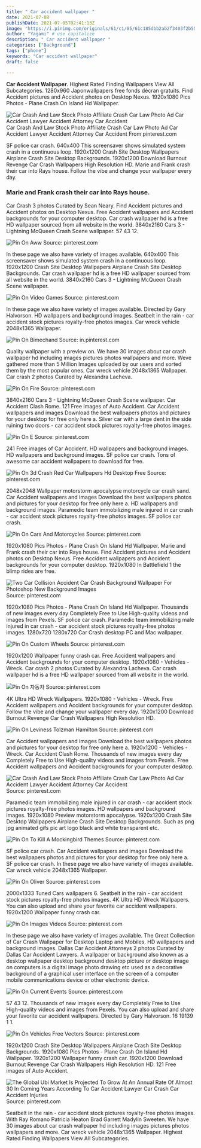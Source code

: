 ```yaml
---
title: " Car accident wallpaper "
date: 2021-07-08
publishDate: 2021-07-05T02:41:13Z
image: "https://i.pinimg.com/originals/61/c1/85/61c185dbb2ab2f3403f2b55fd881a405.jpg"
author: "Yagami" # use capitalize
description: " Car accident wallpaper "
categories: ["Background"]
tags: ["phone"]
keywords: "Car accident wallpaper"
draft: false

---
```



**Car Accident Wallpaper**. Highest Rated Finding Wallpapers View All Subcategories. 1280x960 Japonwallpapers free fonds décran gratuits. Find Accident pictures and Accident photos on Desktop Nexus. 1920x1080 Pics Photos - Plane Crash On Island Hd Wallpaper.

![Car Crash And Law Stock Photo Affiliate Crash Car Law Photo Ad Car Accident Lawyer Accident Attorney Car Accident](https://i.pinimg.com/originals/64/5d/d1/645dd1e96e91d3cf0e2546b0d7fffa29.jpg "Car Crash And Law Stock Photo Affiliate Crash Car Law Photo Ad Car Accident Lawyer Accident Attorney Car Accident")
Car Crash And Law Stock Photo Affiliate Crash Car Law Photo Ad Car Accident Lawyer Accident Attorney Car Accident From pinterest.com


SF police car crash. 640x400 This screensaver shows simulated system crash in a continuous loop. 1920x1200 Crash Site Desktop Wallpapers Airplane Crash Site Desktop Backgrounds. 1920x1200 Download Burnout Revenge Car Crash Wallpapers High Resolution HD. Marie and Frank crash their car into Rays house. Follow the vibe and change your wallpaper every day.

### Marie and Frank crash their car into Rays house.

Car Crash 3 photos Curated by Sean Neary. Find Accident pictures and Accident photos on Desktop Nexus. Free Accident wallpapers and Accident backgrounds for your computer desktop. Car crash wallpaper hd is a free HD wallpaper sourced from all website in the world. 3840x2160 Cars 3 - Lightning McQueen Crash Scene wallpaper. 57 43 12.


![Pin On Aww](https://i.pinimg.com/originals/59/00/24/5900244a560f1eabbfcff25c463235e6.png "Pin On Aww")
Source: pinterest.com

In these page we also have variety of images available. 640x400 This screensaver shows simulated system crash in a continuous loop. 1920x1200 Crash Site Desktop Wallpapers Airplane Crash Site Desktop Backgrounds. Car crash wallpaper hd is a free HD wallpaper sourced from all website in the world. 3840x2160 Cars 3 - Lightning McQueen Crash Scene wallpaper.

![Pin On Video Games](https://i.pinimg.com/originals/5d/64/b9/5d64b950fcf165dfd95376eb71a8142b.jpg "Pin On Video Games")
Source: pinterest.com

In these page we also have variety of images available. Directed by Gary Halvorson. HD wallpapers and background images. Seatbelt in the rain - car accident stock pictures royalty-free photos images. Car wreck vehicle 2048x1365 Wallpaper.

![Pin On Bimechand](https://i.pinimg.com/736x/26/a7/fc/26a7fc5d535a2ccdceac8007547900bb.jpg "Pin On Bimechand")
Source: in.pinterest.com

Quality wallpaper with a preview on. We have 30 images about car crash wallpaper hd including images pictures photos wallpapers and more. Weve gathered more than 5 Million Images uploaded by our users and sorted them by the most popular ones. Car wreck vehicle 2048x1365 Wallpaper. Car crash 2 photos Curated by Alexandra Lacheva.

![Pin On Fire](https://i.pinimg.com/originals/4b/d4/a0/4bd4a0e095851ae9538d4d9e138cf1b2.jpg "Pin On Fire")
Source: pinterest.com

3840x2160 Cars 3 - Lightning McQueen Crash Scene wallpaper. Car Accident Clash Rome. 121 Free images of Auto Accident. Car Accident wallpapers and images Download the best wallpapers photos and pictures for your desktop for free only here a. Silver car with a large dent in the side ruining two doors - car accident stock pictures royalty-free photos images.

![Pin On E](https://i.pinimg.com/originals/55/00/b5/5500b5ad0e01afc71c6bb07f8af22743.jpg "Pin On E")
Source: pinterest.com

241 Free images of Car Accident. HD wallpapers and background images. HD wallpapers and background images. SF police car crash. Tons of awesome car accident wallpapers to download for free.

![Pin On 3d Crash Red Car Wallpapers Hd Desktop Free](https://i.pinimg.com/originals/c2/c5/9e/c2c59e81e2e37bcd8539f47a83159fbd.jpg "Pin On 3d Crash Red Car Wallpapers Hd Desktop Free")
Source: pinterest.com

2048x2048 Wallpaper motorstorm apocalypse motorcycle car crash sand. Car Accident wallpapers and images Download the best wallpapers photos and pictures for your desktop for free only here a. HD wallpapers and background images. Paramedic team immobilizing male injured in car crash - car accident stock pictures royalty-free photos images. SF police car crash.

![Pin On Cars And Motorcycles](https://i.pinimg.com/originals/eb/62/0f/eb620fc5237aeeeebb6871d8d14c51bf.jpg "Pin On Cars And Motorcycles")
Source: pinterest.com

1920x1080 Pics Photos - Plane Crash On Island Hd Wallpaper. Marie and Frank crash their car into Rays house. Find Accident pictures and Accident photos on Desktop Nexus. Free Accident wallpapers and Accident backgrounds for your computer desktop. 1920x1080 In Battlefield 1 the blimp rides are free.

![Two Car Collision Accident Car Crash Background Wallpaper For Photoshop New Background Images](https://i.pinimg.com/736x/0c/9c/97/0c9c97da57e6c1da4b3943792d0f3f33.jpg "Two Car Collision Accident Car Crash Background Wallpaper For Photoshop New Background Images")
Source: pinterest.com

1920x1080 Pics Photos - Plane Crash On Island Hd Wallpaper. Thousands of new images every day Completely Free to Use High-quality videos and images from Pexels. SF police car crash. Paramedic team immobilizing male injured in car crash - car accident stock pictures royalty-free photos images. 1280x720 1280x720 Car Crash desktop PC and Mac wallpaper.

![Pin On Custom Wheels](https://i.pinimg.com/originals/37/d6/86/37d6866b4581b196d8043031d1756460.jpg "Pin On Custom Wheels")
Source: pinterest.com

1920x1200 Wallpaper funny crash car. Free Accident wallpapers and Accident backgrounds for your computer desktop. 1920x1080 - Vehicles - Wreck. Car crash 2 photos Curated by Alexandra Lacheva. Car crash wallpaper hd is a free HD wallpaper sourced from all website in the world.

![Pin On 자동차](https://i.pinimg.com/736x/82/78/51/827851534345c026820f4d6c11bd2454.jpg "Pin On 자동차")
Source: pinterest.com

4K Ultra HD Wreck Wallpapers. 1920x1080 - Vehicles - Wreck. Free Accident wallpapers and Accident backgrounds for your computer desktop. Follow the vibe and change your wallpaper every day. 1920x1200 Download Burnout Revenge Car Crash Wallpapers High Resolution HD.

![Pin On Leviness Tolzman Hamilton](https://i.pinimg.com/474x/c7/ad/7b/c7ad7b8a0cc30cdaff6dc74731f85b56.jpg "Pin On Leviness Tolzman Hamilton")
Source: pinterest.com

Car Accident wallpapers and images Download the best wallpapers photos and pictures for your desktop for free only here a. 1920x1200 - Vehicles - Wreck. Car Accident Clash Rome. Thousands of new images every day Completely Free to Use High-quality videos and images from Pexels. Free Accident wallpapers and Accident backgrounds for your computer desktop.

![Car Crash And Law Stock Photo Affiliate Crash Car Law Photo Ad Car Accident Lawyer Accident Attorney Car Accident](https://i.pinimg.com/originals/64/5d/d1/645dd1e96e91d3cf0e2546b0d7fffa29.jpg "Car Crash And Law Stock Photo Affiliate Crash Car Law Photo Ad Car Accident Lawyer Accident Attorney Car Accident")
Source: pinterest.com

Paramedic team immobilizing male injured in car crash - car accident stock pictures royalty-free photos images. HD wallpapers and background images. 1920x1080 Preview motorstorm apocalypse. 1920x1200 Crash Site Desktop Wallpapers Airplane Crash Site Desktop Backgrounds. Such as png jpg animated gifs pic art logo black and white transparent etc.

![Pin On To Kill A Mockingbird Themes](https://i.pinimg.com/originals/84/a3/18/84a318e07233f6d9a8a6fba7f520545f.jpg "Pin On To Kill A Mockingbird Themes")
Source: pinterest.com

SF police car crash. Car Accident wallpapers and images Download the best wallpapers photos and pictures for your desktop for free only here a. SF police car crash. In these page we also have variety of images available. Car wreck vehicle 2048x1365 Wallpaper.

![Pin On Oliver](https://i.pinimg.com/originals/c1/e8/74/c1e874fea78c4dd9bd21a2aa5993bd7a.jpg "Pin On Oliver")
Source: pinterest.com

2000x1333 Tuned Cars wallpapers 6. Seatbelt in the rain - car accident stock pictures royalty-free photos images. 4K Ultra HD Wreck Wallpapers. You can also upload and share your favorite car accident wallpapers. 1920x1200 Wallpaper funny crash car.

![Pin On Images Videos](https://i.pinimg.com/originals/15/52/e8/1552e891c76b58c4e6cbe5df34779390.jpg "Pin On Images Videos")
Source: pinterest.com

In these page we also have variety of images available. The Great Collection of Car Crash Wallpaper for Desktop Laptop and Mobiles. HD wallpapers and background images. Dallas Car Accident Attorneys 2 photos Curated by Dallas Car Accident Lawyers. A wallpaper or background also known as a desktop wallpaper desktop background desktop picture or desktop image on computers is a digital image photo drawing etc used as a decorative background of a graphical user interface on the screen of a computer mobile communications device or other electronic device.

![Pin On Current Events](https://i.pinimg.com/originals/94/e9/b1/94e9b15718433319b9b27d7eb8aee314.jpg "Pin On Current Events")
Source: pinterest.com

57 43 12. Thousands of new images every day Completely Free to Use High-quality videos and images from Pexels. You can also upload and share your favorite car accident wallpapers. Directed by Gary Halvorson. 16 19139 1 1.

![Pin On Vehicles Free Vectors](https://i.pinimg.com/originals/f9/72/f8/f972f8e5c2959f09a1fcccc51f24cdd7.jpg "Pin On Vehicles Free Vectors")
Source: pinterest.com

1920x1200 Crash Site Desktop Wallpapers Airplane Crash Site Desktop Backgrounds. 1920x1080 Pics Photos - Plane Crash On Island Hd Wallpaper. 1920x1200 Wallpaper funny crash car. 1920x1200 Download Burnout Revenge Car Crash Wallpapers High Resolution HD. 121 Free images of Auto Accident.

![The Global Ubi Market Is Projected To Grow At An Annual Rate Of Almost 30 In Coming Years According To Car Accident Lawyer Car Crash Car Accident Injuries](https://i.pinimg.com/originals/61/c1/85/61c185dbb2ab2f3403f2b55fd881a405.jpg "The Global Ubi Market Is Projected To Grow At An Annual Rate Of Almost 30 In Coming Years According To Car Accident Lawyer Car Crash Car Accident Injuries")
Source: pinterest.com

Seatbelt in the rain - car accident stock pictures royalty-free photos images. With Ray Romano Patricia Heaton Brad Garrett Madylin Sweeten. We have 30 images about car crash wallpaper hd including images pictures photos wallpapers and more. Car wreck vehicle 2048x1365 Wallpaper. Highest Rated Finding Wallpapers View All Subcategories.


